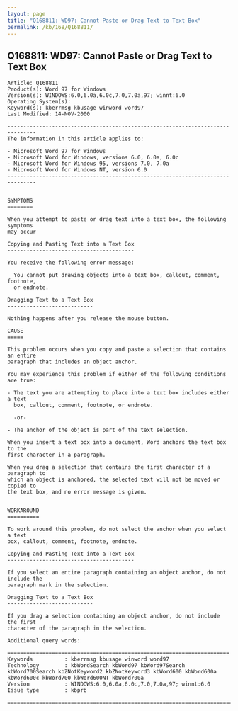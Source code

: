 ```yaml
---
layout: page
title: "Q168811: WD97: Cannot Paste or Drag Text to Text Box"
permalink: /kb/168/Q168811/
---
```


## Q168811: WD97: Cannot Paste or Drag Text to Text Box

	Article: Q168811
	Product(s): Word 97 for Windows
	Version(s): WINDOWS:6.0,6.0a,6.0c,7.0,7.0a,97; winnt:6.0
	Operating System(s): 
	Keyword(s): kberrmsg kbusage winword word97
	Last Modified: 14-NOV-2000
	
	-------------------------------------------------------------------------------
	The information in this article applies to:
	
	- Microsoft Word 97 for Windows 
	- Microsoft Word for Windows, versions 6.0, 6.0a, 6.0c 
	- Microsoft Word for Windows 95, versions 7.0, 7.0a 
	- Microsoft Word for Windows NT, version 6.0 
	-------------------------------------------------------------------------------
	
	
	SYMPTOMS
	========
	
	When you attempt to paste or drag text into a text box, the following symptoms
	may occur
	
	Copying and Pasting Text into a Text Box
	----------------------------------------
	
	You receive the following error message:
	
	  You cannot put drawing objects into a text box, callout, comment, footnote,
	  or endnote.
	
	Dragging Text to a Text Box
	---------------------------
	
	Nothing happens after you release the mouse button.
	
	CAUSE
	=====
	
	This problem occurs when you copy and paste a selection that contains an entire
	paragraph that includes an object anchor.
	
	You may experience this problem if either of the following conditions are true:
	
	- The text you are attempting to place into a text box includes either a text
	  box, callout, comment, footnote, or endnote.
	
	  -or-
	
	- The anchor of the object is part of the text selection.
	
	When you insert a text box into a document, Word anchors the text box to the
	first character in a paragraph.
	
	When you drag a selection that contains the first character of a paragraph to
	which an object is anchored, the selected text will not be moved or copied to
	the text box, and no error message is given.
	
	
	WORKAROUND
	==========
	
	To work around this problem, do not select the anchor when you select a text
	box, callout, comment, footnote, endnote.
	
	Copying and Pasting Text into a Text Box
	----------------------------------------
	
	If you select an entire paragraph containing an object anchor, do not include the
	paragraph mark in the selection.
	
	Dragging Text to a Text Box
	---------------------------
	
	If you drag a selection containing an object anchor, do not include the first
	character of the paragraph in the selection.
	
	Additional query words:
	
	======================================================================
	Keywords          : kberrmsg kbusage winword word97 
	Technology        : kbWordSearch kbWord97 kbWord97Search kbWord700Search kbZNotKeyword2 kbZNotKeyword3 kbWord600 kbWord600a kbWord600c kbWord700 kbWord600NT kbWord700a
	Version           : WINDOWS:6.0,6.0a,6.0c,7.0,7.0a,97; winnt:6.0
	Issue type        : kbprb
	
	=============================================================================
	
